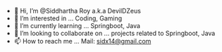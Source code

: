 - 👋 Hi, I’m @Siddhartha Roy a.k.a DevilDZeus
- 👀 I’m interested in ... Coding, Gaming
- 🌱 I’m currently learning ... Springboot, Java
- 💞️ I’m looking to collaborate on ... projects related to Springboot, Java
- 📫 How to reach me ... Mail: sidx14@gmail.com

<!---
DevilDZeus/DevilDZeus is a ✨ special ✨ repository because its `README.md` (this file) appears on your GitHub profile.
You can click the Preview link to take a look at your changes.
--->
